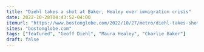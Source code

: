 ```yaml
---
title: "Diehl takes a shot at Baker, Healey over immigration crisis"
date: 2022-10-28T04:43:52-04:00
itemurl: "https://www.bostonglobe.com/2022/10/27/metro/diehl-takes-shot-baker-healey-over-immigration-crisis/"
sites: "bostonglobe.com"
tags: ["featured", "Geoff Diehl", "Maura Healey", "Charlie Baker"]
draft: false
---
```


